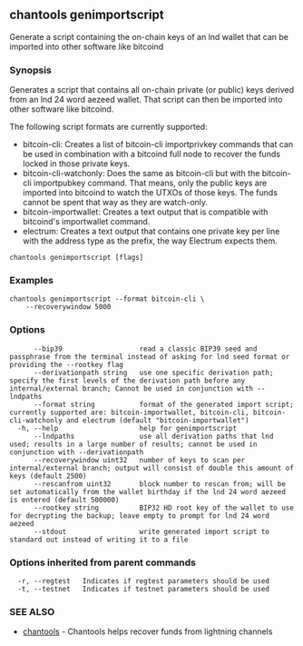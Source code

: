 ## chantools genimportscript

Generate a script containing the on-chain keys of an lnd wallet that can be imported into other software like bitcoind

### Synopsis

Generates a script that contains all on-chain private (or
public) keys derived from an lnd 24 word aezeed wallet. That script can then be
imported into other software like bitcoind.

The following script formats are currently supported:
* bitcoin-cli: Creates a list of bitcoin-cli importprivkey commands that can
  be used in combination with a bitcoind full node to recover the funds locked
  in those private keys.
* bitcoin-cli-watchonly: Does the same as bitcoin-cli but with the
  bitcoin-cli importpubkey command. That means, only the public keys are 
  imported into bitcoind to watch the UTXOs of those keys. The funds cannot be
  spent that way as they are watch-only.
* bitcoin-importwallet: Creates a text output that is compatible with
  bitcoind's importwallet command.
* electrum: Creates a text output that contains one private key per line with
  the address type as the prefix, the way Electrum expects them.

```
chantools genimportscript [flags]
```

### Examples

```
chantools genimportscript --format bitcoin-cli \
	--recoverywindow 5000
```

### Options

```
      --bip39                   read a classic BIP39 seed and passphrase from the terminal instead of asking for lnd seed format or providing the --rootkey flag
      --derivationpath string   use one specific derivation path; specify the first levels of the derivation path before any internal/external branch; Cannot be used in conjunction with --lndpaths
      --format string           format of the generated import script; currently supported are: bitcoin-importwallet, bitcoin-cli, bitcoin-cli-watchonly and electrum (default "bitcoin-importwallet")
  -h, --help                    help for genimportscript
      --lndpaths                use all derivation paths that lnd used; results in a large number of results; cannot be used in conjunction with --derivationpath
      --recoverywindow uint32   number of keys to scan per internal/external branch; output will consist of double this amount of keys (default 2500)
      --rescanfrom uint32       block number to rescan from; will be set automatically from the wallet birthday if the lnd 24 word aezeed is entered (default 500000)
      --rootkey string          BIP32 HD root key of the wallet to use for decrypting the backup; leave empty to prompt for lnd 24 word aezeed
      --stdout                  write generated import script to standard out instead of writing it to a file
```

### Options inherited from parent commands

```
  -r, --regtest   Indicates if regtest parameters should be used
  -t, --testnet   Indicates if testnet parameters should be used
```

### SEE ALSO

* [chantools](chantools.md)	 - Chantools helps recover funds from lightning channels

